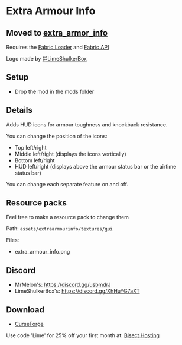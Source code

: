 # Extra Armour Info

## Moved to [extra_armor_info](https://github.com/mrmelon54/extra_armor_info)

Requires the [Fabric Loader](https://fabricmc.net/use/) and [Fabric API](https://www.curseforge.com/minecraft/mc-mods/fabric-api)

Logo made by [@LimeShulkerBox](https://www.curseforge.com/members/limeshulkerbox/projects)

## Setup

- Drop the mod in the mods folder

## Details

Adds HUD icons for armour toughness and knockback resistance.

You can change the position of the icons:

- Top left/right
- Middle left/right (displays the icons vertically)
- Bottom left/right
- HUD left/right (displays above the armour status bar or the airtime status bar)

You can change each separate feature on and off.

## Resource packs

Feel free to make a resource pack to change them

Path: `assets/extraarmourinfo/textures/gui`

Files:

- extra\_armour\_info.png

## Discord

- MrMelon's: https://discord.gg/usbmdrJ
- LimeShulkerBox's: https://discord.gg/XhHuYG7aXT

## Download

- [CurseForge](https://www.curseforge.com/minecraft/mc-mods/extra-armour-info)

Use code 'Lime' for 25% off your first month at: [Bisect Hosting](https://bisecthosting.com/lime)

